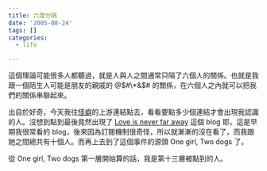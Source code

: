```yaml
---
title: 六度分隔
date: '2005-08-24'
tags: []
categories:
  - life

---
```

這個理論可能很多人都聽過，就是人與人之間通常只隔了六個人的關係。也就是我跟一個陌生人可能是朋友的親戚的 @$#\*&$# 的關係，在六個人之內就可以把我們的關係串聯起來。  
  
出自於好奇，今天我往[怪癖](http://yurenju.blogspot.com/2005/08/blog-post_18.html)的上游連結點去，看看要點多少個連結才會出現我認識的人。沒想到點到最後竟然出現了 [Love is never far away](http://peishih.nicetypo.com/) 這個 blog 耶，這是早期我很常看的 blog，後來因為訂閱機制很奇怪，所以就漸漸的沒在看了，而我跟她之間總共有十個人。而再上去到了這個事件的源頭 One girl, Two dogs 了。  
  
從 One girl, Two dogs 第一層開始算的話，我是第十三層被點到的人。